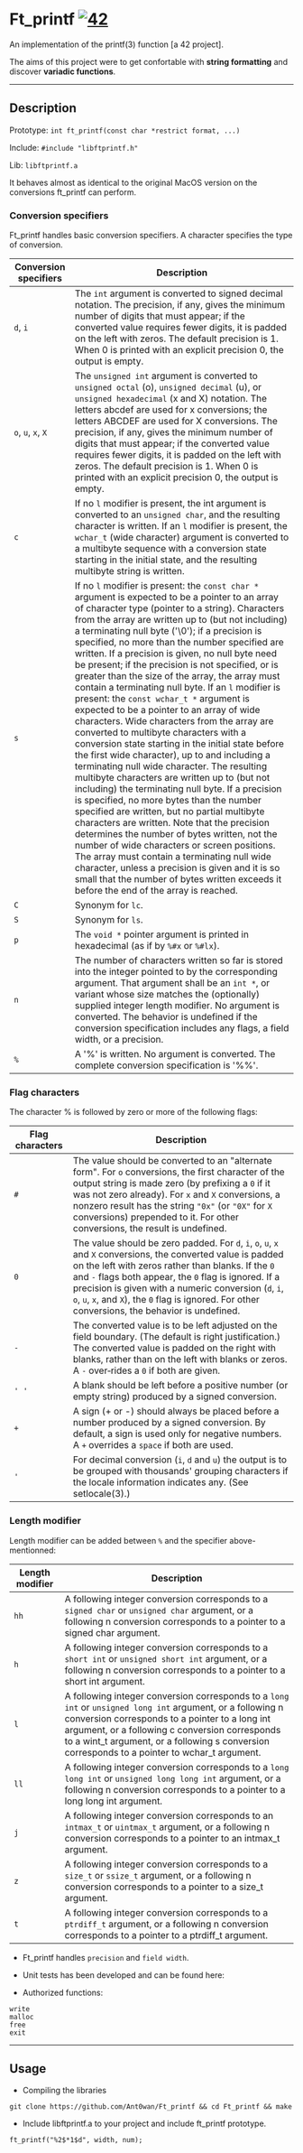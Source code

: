 # Ft_printf [![42](https://i.imgur.com/9NXfcit.jpg)](i.imgur.com/9NXfcit.jpg)

An implementation of the printf(3) function [a 42 project].

The aims of this project were to get confortable with **string formatting** and discover **variadic functions**. 

---

## Description

Prototype: `int ft_printf(const char *restrict format, ...)`

Include: `#include "libftprintf.h"`

Lib: `libftprintf.a`

It behaves almost as identical to the original MacOS version on the conversions ft_printf can perform.

### Conversion specifiers

Ft_printf handles basic conversion specifiers. A character specifies the type of conversion.

| Conversion specifiers | Description |
| --- | --- |
| `d`, `i` | The `int` argument is converted to signed decimal notation. The precision, if any, gives the minimum number of digits that must appear; if the converted value requires fewer digits, it is padded on the left with zeros. The default precision is 1. When 0 is printed with an explicit precision 0, the output is empty. |
| `o`, `u`, `x`, `X` | The `unsigned int` argument is converted to `unsigned octal` (o), `unsigned decimal` (u), or `unsigned hexadecimal` (x and  X)  notation. The  letters abcdef are used for x conversions; the letters ABCDEF are used for X conversions. The precision, if any, gives the minimum number of digits that must appear; if the converted value requires fewer digits, it is padded on the left with zeros. The default precision is 1. When 0 is printed with an explicit precision 0, the output is empty. |
| `c` | If no `l` modifier is present, the int argument is converted to an `unsigned char`, and the resulting character is written. If an `l` modifier is present, the `wchar_t` (wide character) argument is converted to a multibyte sequence with a conversion state starting in the initial state, and the resulting multibyte string is written. |
| `s` | If  no `l` modifier is present: the `const char *` argument is expected to be a pointer to an array of character type (pointer to a string). Characters from the array are written up to (but  not  including) a terminating null  byte ('\0'); if a precision is specified, no more than the number specified are written. If a precision is given, no null byte need be present; if the precision is not specified, or is greater than the size of the array, the array must contain a terminating null byte. If an `l` modifier is present: the `const wchar_t *` argument is expected to be a pointer to an array of wide characters. Wide characters from the array are converted to multibyte characters with a conversion state starting in the initial state before the first wide character), up to and including a terminating null wide character. The resulting multibyte characters are written up to (but not including) the terminating null byte. If a precision is specified, no more bytes than the number specified are written, but no partial multibyte characters are written. Note that the precision determines the number of bytes written, not the number of wide characters or screen positions. The array must contain a terminating null wide character, unless a precision is given and it is so small that the number of bytes  written exceeds it before the end of the array is reached. |
| `C` | Synonym for `lc`. |
| `S` | Synonym for `ls`. |
| `p` | The `void *` pointer argument is printed in hexadecimal (as if by `%#x` or `%#lx`). |
| `n` | The number of characters written so far is stored into the integer pointed to by the corresponding argument. That argument shall be an `int *`, or variant whose size matches the (optionally) supplied integer length modifier. No argument is converted. The behavior is undefined if the conversion specification includes any flags, a field width, or a precision. |
| `%` | A '%' is written. No argument is converted. The complete conversion specification is '%%'. |


### Flag characters

The character % is followed by zero or more of the following flags:

| Flag characters | Description |
| --- | --- |
| `#` | The value should be converted to an "alternate form". For `o` conversions, the first character of the output string is made zero (by prefixing a `0` if it was not zero already). For `x` and `X` conversions, a nonzero result has the string `"0x"` (or `"0X"` for `X` conversions) prepended to it. For other conversions, the result is undefined. |
| `0` | The  value should be zero padded. For `d`, `i`, `o`, `u`, `x` and `X` conversions, the converted value is padded on the left with zeros rather than blanks. If the `0` and `-` flags both appear, the `0` flag is ignored. If a precision is given with a numeric conversion (`d`, `i`, `o`, `u`, `x`, and `X`), the `0` flag is ignored. For other conversions, the behavior is undefined. |
| `-` | The converted value is to be left adjusted on the field boundary. (The default is right justification.) The converted value  is padded on the right with blanks, rather than on the left with blanks or zeros. A `-` over‐rides a `0` if both are given. |
| `' '` | A blank should be left before a positive number (or empty string) produced by a signed conversion. |
| `+` | A sign (+ or -) should always be placed before a number produced by a signed conversion. By default, a sign is used only for negative numbers. A `+` overrides a `space` if both are used. |
| `'` | For decimal conversion (`i`, `d` and `u`) the output is to be grouped with thousands' grouping characters if the locale information indicates any. (See setlocale(3).) |


### Length modifier ###

Length modifier can be added between `%` and the specifier above-mentionned:

| Length modifier | Description |
| --- | --- |
| `hh` | A following integer conversion corresponds to a `signed char` or `unsigned char` argument, or a following n conversion corresponds to a pointer to a signed char argument. |
| `h` | A following integer conversion corresponds to a `short int` or `unsigned short int` argument, or a following n conversion corresponds to a pointer to a short int argument. |
| `l` | A following integer conversion corresponds to a `long int` or `unsigned long int` argument, or a following n conversion corresponds to a pointer to a long int argument, or a following c conversion corresponds to a wint_t argument, or a following s conversion corresponds to a pointer to wchar_t argument. |
| `ll` | A following integer conversion corresponds to a `long long int` or `unsigned long long int` argument, or a following n conversion corresponds to a pointer to a long long int argument. |
| `j` | A following integer conversion corresponds to an `intmax_t` or `uintmax_t` argument, or a following n conversion corresponds to a pointer to an intmax_t argument. |
| `z` | A following integer conversion corresponds to a `size_t` or `ssize_t` argument, or a following n conversion corresponds to a pointer to a size_t argument. |
| `t` | A following integer conversion corresponds to a `ptrdiff_t` argument, or a following n conversion corresponds to a pointer to a ptrdiff_t argument. |


- Ft_printf handles `precision` and `field width`.

- Unit tests has been developed and can be found here:

- Authorized functions:

```
write
malloc
free
exit
```

---

## Usage

- Compiling the libraries

```
git clone https://github.com/Ant0wan/Ft_printf && cd Ft_printf && make
```

- Include libftprintf.a to your project and include ft_printf prototype.

```
ft_printf("%2$*1$d", width, num);
```
